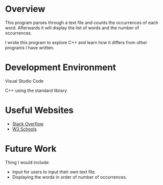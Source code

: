 # Overview

This program parses through a text file and counts the occurrences of each word.
Afterwards it will display the list of words and the number of occurrences.

I wrote this program to explore C++ and learn how it differs from other programs I have written.

# Development Environment

Visual Studio Code

C++ using the standard library

# Useful Websites

- [Stack Overflow](https://stackoverflow.com/)
- [W3 Schools](https://www.w3schools.com/cpp/ref_fstream_fstream.asp)

# Future Work
Thing I would include:
- Input for users to input their own text file.
- Displaying the words in order of number of occurrences.